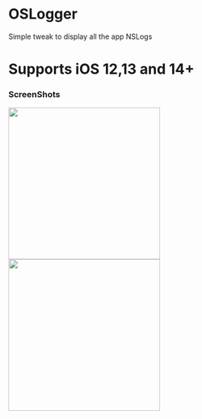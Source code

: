 # OSLogger
Simple tweak to display all the app NSLogs 


# Supports iOS 12,13 and 14+


### ScreenShots


<img src="https://crazy90.com/Crazy/Files/IMG_4249.PNG" width="300"/> 


<img src="https://crazy90.com/Crazy/Files/IMG_4250.PNG" width="300"/> 



